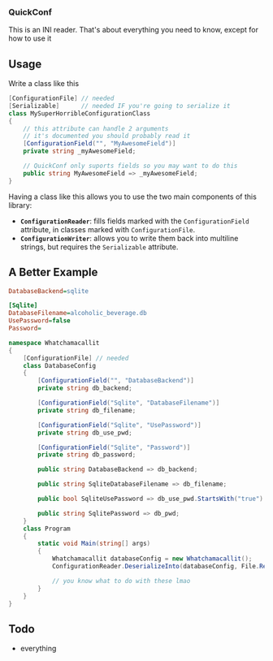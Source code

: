### QuickConf

This is an INI reader. That's about everything you need to know, except for how to use it

## Usage

Write a class like this

```c#
[ConfigurationFile]	// needed 
[Serializable]		// needed IF you're going to serialize it
class MySuperHorribleConfigurationClass
{
	// this attribute can handle 2 arguments
	// it's documented you should probably read it
	[ConfigurationField("", "MyAwesomeField")]
	private string _myAwesomeField;

	// QuickConf only suports fields so you may want to do this
	public string MyAwesomeField => _myAwesomeField;
}
```

Having a class like this allows you to use the two main components of this library:
- **`ConfigurationReader`**: fills fields marked with the `ConfigurationField` attribute, in classes marked with `ConfigurationFile`.
- **`ConfigurationWriter`**: allows you to write them back into multiline strings, but requires the `Serializable` attribute.

## A Better Example

```ini
DatabaseBackend=sqlite

[Sqlite]
DatabaseFilename=alcoholic_beverage.db
UsePassword=false
Password=
```

```c#
namespace Whatchamacallit
{
    [ConfigurationFile]	// needed 
    class DatabaseConfig
    {	    
        [ConfigurationField("", "DatabaseBackend")]
        private string db_backend;

        [ConfigurationField("Sqlite", "DatabaseFilename")]
        private string db_filename;

        [ConfigurationField("Sqlite", "UsePassword")]
        private string db_use_pwd;

        [ConfigurationField("Sqlite", "Password")]
        private string db_password;

        public string DatabaseBackend => db_backend;

        public string SqliteDatabaseFilename => db_filename;

        public bool SqliteUsePassword => db_use_pwd.StartsWith("true") ? true : false;

        public string SqlitePassword => db_pwd;
    }
    class Program
    {
        static void Main(string[] args)
        {
            Whatchamacallit databaseConfig = new Whatchamacallit();
            ConfigurationReader.DeserializeInto(databaseConfig, File.ReadAllLines("whatchamacallit.conf"));

            // you know what to do with these lmao            
        }
    }
}
```

## Todo

- everything 